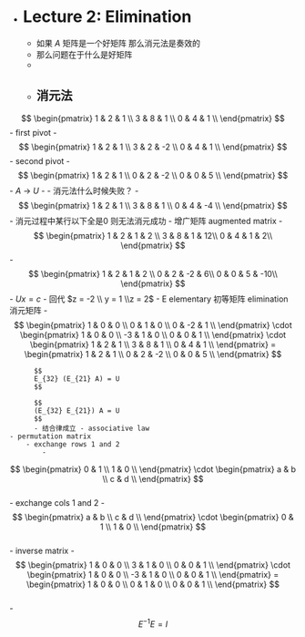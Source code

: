 - # Lecture 2: Elimination
	- 如果 $A$ 矩阵是一个好矩阵 那么消元法是奏效的
	- 那么问题在于什么是好矩阵
	-
	- 消元法
		-
$$
		  \begin{pmatrix}
		  1 & 2 & 1 \\
		  3 & 8 & 1 \\
		  0 & 4 & 1 \\
		  \end{pmatrix}
		  $$		- first pivot
			-
$$
			  \begin{pmatrix}
			  1 & 2 & 1 \\
			  3 & 2 & -2 \\
			  0 & 4 & 1 \\
			  \end{pmatrix}
			  $$		- second pivot
			-
$$
			  \begin{pmatrix}
			  1 & 2 & 1 \\
			  0 & 2 & -2 \\
			  0 & 0 & 5 \\
			  \end{pmatrix}
			  $$		- $A$ -> $U$
	-
	- 消元法什么时候失败？
		-
$$
		  \begin{pmatrix}
		  1 & 2 & 1 \\
		  3 & 8 & 1 \\
		  0 & 4 & -4 \\
		  \end{pmatrix}
		  $$		- 消元过程中某行以下全是0 则无法消元成功
	- 增广矩阵 augmented matrix
		-
$$
		  \begin{pmatrix}
		  1 & 2 & 1 & 2 \\
		  3 & 8 & 1 & 12\\
		  0 & 4 & 1 & 2\\
		  \end{pmatrix}
		  $$		-
$$
		  \begin{pmatrix}
		  1 & 2 & 1 & 2 \\
		  0 & 2 & -2 & 6\\
		  0 & 0 & 5 & -10\\
		  \end{pmatrix}
		  $$		- $U x = c$
		- 回代
			$z = -2 \\ y = 1 \\z = 2$
	- E elementary 初等矩阵 elimination 消元矩阵
		-
$$
		  \begin{pmatrix}
		  1 & 0 & 0 \\
		  0 & 1 & 0 \\
		  0 & -2 & 1 \\
		  \end{pmatrix}
		  \cdot
		  \begin{pmatrix}
		  1 & 0 & 0 \\
		  -3 & 1 & 0 \\
		  0 & 0 & 1 \\
		  \end{pmatrix}
		  \cdot
		  \begin{pmatrix}
		  1 & 2 & 1 \\
		  3 & 8 & 1 \\
		  0 & 4 & 1 \\
		  \end{pmatrix}
		  =
		  \begin{pmatrix}
		  1 & 2 & 1 \\
		  0 & 2 & -2 \\
		  0 & 0 & 5 \\
		  \end{pmatrix}
		  $$ 
		  
		  $$
		  E_{32} (E_{21} A) = U
		  $$ 

		  $$
		  (E_{32} E_{21}) A = U
		  $$		
		  - 结合律成立 - associative law
	- permutation matrix
		- exchange rows 1 and 2
			-
$$
			  \begin{pmatrix}
			  0 & 1  \\
			  1 & 0  \\
			  \end{pmatrix}
			  \cdot
			  \begin{pmatrix}
			  a & b  \\
			  c & d \\
			  \end{pmatrix}
			  $$		
			  - exchange cols 1 and 2
			-
$$
			  \begin{pmatrix}
			  a & b  \\
			  c & d  \\
			  \end{pmatrix}
			  \cdot
			  \begin{pmatrix}
			  0 & 1  \\
			  1 & 0 \\
			  \end{pmatrix}
			  $$	
			  - inverse matrix
		-
$$
		  \begin{pmatrix}
		  1 & 0 & 0 \\
		  3 & 1 & 0 \\
		  0 & 0 & 1 \\
		  \end{pmatrix}
		  \cdot
		  \begin{pmatrix}
		  1 & 0 & 0 \\
		  -3 & 1 & 0 \\
		  0 & 0 & 1 \\
		  \end{pmatrix}
		  =
		  \begin{pmatrix}
		  1 & 0 & 0 \\
		  0 & 1 & 0 \\
		  0 & 0 & 1 \\
		  \end{pmatrix}
		  $$		
		  -
$$E^{-1} E = I$$	

